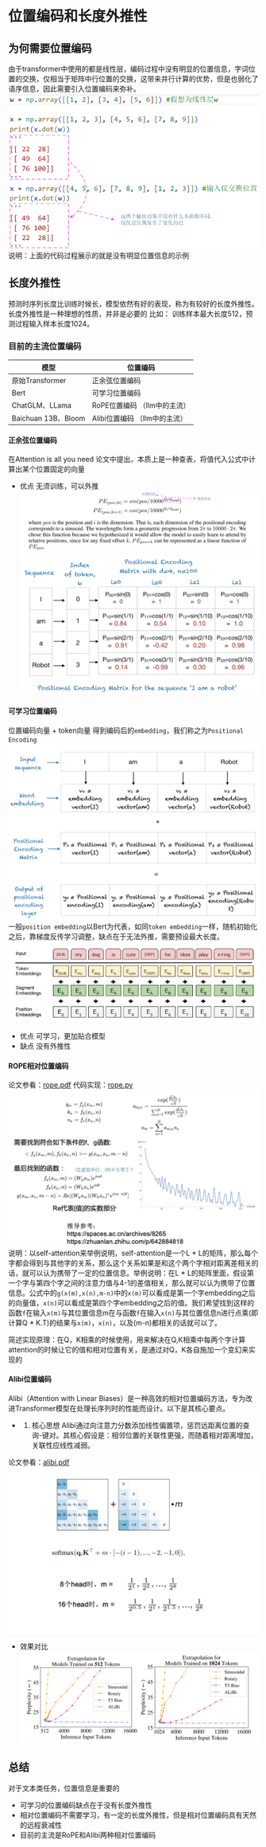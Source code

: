 # 位置编码和长度外推性

## 为何需要位置编码
由于transformer中使用的都是线性层，编码过程中没有明显的位置信息，字词位置的交换，仅相当于矩阵中行位置的交换，这带来并行计算的优势，但是也弱化了语序信息，因此需要引入位置编码来弥补。
![](./image/location_code_code_example.png)
说明：上面的代码过程展示的就是没有明显位置信息的示例

## 长度外推性
预测时序列长度比训练时候长，模型依然有好的表现，称为有较好的长度外推性。长度外推性是一种理想的性质，并非是必要的
比如：
训练样本最大长度512，预测过程输入样本长度1024。

### 目前的主流位置编码

| 模型               | 位置编码       |
|--------------------|----------------|
| 原始Transformer    | 正余弦位置编码 |
| Bert               | 可学习位置编码 |
| ChatGLM、LLama      | RoPE位置编码  （llm中的主流） |
| Baichuan 13B、Bloom | Alibi位置编码  （llm中的主流）|


#### 正余弦位置编码
在Attention is all you need 论文中提出，本质上是一种查表，将值代入公式中计算出某个位置固定的向量 
- 优点
无须训练，可以外推
![](./image/location_code_couple.png)
![](./image/location_code_couple_1.png)



#### 可学习位置编码
位置编码向量 + token向量 得到编码后的`embedding`，我们称之为`Positional Encoding`
![](./image/location_code_couple_positional_encoding.png)
一般`position embedding`以Bert为代表，如同`token embedding`一样，随机初始化之后，靠梯度反传学习调整，缺点在于无法外推，需要预设最大长度。
![](./image/location_code_learnable.png)

- 优点
可学习，更加贴合模型
- 缺点
没有外推性

#### ROPE相对位置编码
论文参看：[rope.pdf](./code/相对位置编码/rope.pdf)
代码实现：[rope.py](./code/相对位置编码/rope.py)
![](./image/location_code_rope.png)
说明：以self-attention来举例说明，self-attention是一个L * L的矩阵，那么每个字都会得到与其他字的关系，那么这个关系如果是和这个两个字相对距离差相关的话，就可以认为携带了一定的位置信息。举例说明：在L * L的矩阵里面，假设第一个字与第四个字之间的注意力值与4-1的差值相关，那么就可以认为携带了位置信息。公式中的`g(x(m),x(n),m-n)`中的`x(m)`可以看成是第一个字embedding之后的向量值，`x(n)`可以看成是第四个字embedding之后的值。我们希望找到这样的函数`f`在输入`x(m)`与其位置信息m在与函数`f`在输入`x(n)`与其位置信息n进行点乘(即计算Q * K.T)的结果与`x(m)`，`x(n)`，以及(m-n)都相关的话就可以了。 

简述实现原理：在Q，K相乘的时候使用，用来解决在Q,K相乘中每两个字计算attention的时候让它的值和相对位置有关，是通过对Q，K各自施加一个变幻来实现的  


#### Alibi位置编码
Alibi（Attention with Linear Biases）是一种高效的相对位置编码方法，专为改进Transformer模型在处理长序列时的性能而设计。以下是其核心要点。

- 1. 核心思想
Alibi通过向注意力分数添加线性偏置项，惩罚远距离位置的查询-键对。其核心假设是：相邻位置的关联性更强，而随着相对距离增加，关联性应线性减弱。

论文参看：[alibi.pdf](./code/相对位置编码/alibi.pdf)
![](./image/location_code_alibi.png)
- 效果对比
![](./image/location_code_alibi_effects.png)

## 总结
对于文本类任务，位置信息是重要的
- 可学习的位置编码缺点在于没有长度外推性
- 相对位置编码不需要学习，有一定的长度外推性，但是相对位置编码具有天然的远程衰减性
- 目前的主流是RoPE和Alibi两种相对位置编码
